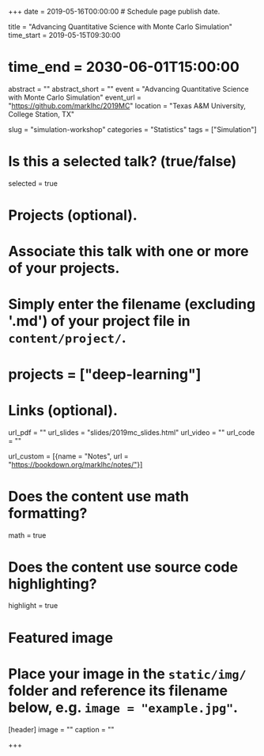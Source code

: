 +++
date = 2019-05-16T00:00:00  # Schedule page publish date.

title = "Advancing Quantitative Science with Monte Carlo Simulation"
time_start = 2019-05-15T09:30:00
# time_end = 2030-06-01T15:00:00
abstract = ""
abstract_short = ""
event = "Advancing Quantitative Science with Monte Carlo Simulation"
event_url = "https://github.com/marklhc/2019MC"
location = "Texas A&M University, College Station, TX"

slug = "simulation-workshop"
categories = "Statistics"
tags = ["Simulation"]

# Is this a selected talk? (true/false)
selected = true

# Projects (optional).
#   Associate this talk with one or more of your projects.
#   Simply enter the filename (excluding '.md') of your project file in `content/project/`.
# projects = ["deep-learning"]

# Links (optional).
url_pdf = ""
url_slides = "slides/2019mc_slides.html"
url_video = ""
url_code = ""

url_custom = [{name = "Notes", url = "https://bookdown.org/marklhc/notes/"}]

# Does the content use math formatting?
math = true

# Does the content use source code highlighting?
highlight = true

# Featured image
# Place your image in the `static/img/` folder and reference its filename below, e.g. `image = "example.jpg"`.
[header]
image = ""
caption = ""

+++
